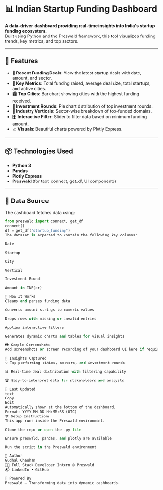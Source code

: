 # 📊 Indian Startup Funding Dashboard

**A data-driven dashboard providing real-time insights into India's startup funding ecosystem.**  
Built using Python and the Preswald framework, this tool visualizes funding trends, key metrics, and top sectors.

---

## 🚀 Features

- 📅 **Recent Funding Deals**: View the latest startup deals with date, amount, and sector.
- 🧮 **Key Metrics**: Total funding raised, average deal size, total startups, and active cities.
- 🏙️ **Top Cities**: Bar chart showing cities with the highest funding received.
- 💸 **Investment Rounds**: Pie chart distribution of top investment rounds.
- 🏢 **Industry Verticals**: Sector-wise breakdown of top-funded domains.
- 🎛️ **Interactive Filter**: Slider to filter data based on minimum funding amount.
- 📈 **Visuals**: Beautiful charts powered by Plotly Express.

---

## 📦 Technologies Used

- **Python 3**
- **Pandas**
- **Plotly Express**
- **Preswald** (for text, connect, get_df, UI components)

---

## 📁 Data Source

The dashboard fetches data using:

```python
from preswald import connect, get_df
connect()
df = get_df("startup_funding")
The dataset is expected to contain the following key columns:

Date

Startup

City

Vertical

Investment Round

Amount in INR(cr)

🧪 How It Works
Cleans and parses funding data

Converts amount strings to numeric values

Drops rows with missing or invalid entries

Applies interactive filters

Generates dynamic charts and tables for visual insights

📷 Sample Screenshots
Add screenshots or screen recording of your dashboard UI here if required for submission.

🧠 Insights Captured
💡 Top performing cities, sectors, and investment rounds

📊 Real-time deal distribution with filtering capability

🏆 Easy-to-interpret data for stakeholders and analysts

📅 Last Updated
text
Copy
Edit
Automatically shown at the bottom of the dashboard.
Format: YYYY-MM-DD HH:MM:SS (UTC)
🛠️ Setup Instructions
This app runs inside the Preswald environment.

Clone the repo or open the .py file

Ensure preswald, pandas, and plotly are available

Run the script in the Preswald environment

🙌 Author
Gudhal Chauhan
🧑‍💻 Full Stack Developer Intern @ Preswald
📬 LinkedIn • GitHub

📢 Powered By
Preswald – Transforming data into dynamic dashboards.

